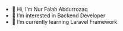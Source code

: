 - 👋 Hi, I’m Nur Falah Abdurrozaq
- 👀 I’m interested in Backend Developer
- 🌱 I’m currently learning Laravel Framework

<!---
nufa59/nufa59 is a ✨ special ✨ repository because its `README.md` (this file) appears on your GitHub profile.
You can click the Preview link to take a look at your changes.
--->
